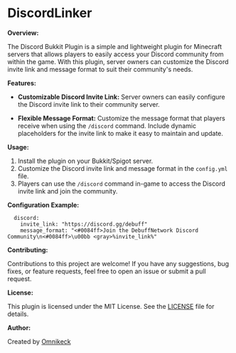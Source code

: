 # DiscordLinker

**Overview:**

The Discord Bukkit Plugin is a simple and lightweight plugin for Minecraft servers that allows players to easily access your Discord community from within the game. With this plugin, server owners can customize the Discord invite link and message format to suit their community's needs.

**Features:**

- **Customizable Discord Invite Link:** Server owners can easily configure the Discord invite link to their community server.
  
- **Flexible Message Format:** Customize the message format that players receive when using the `/discord` command. Include dynamic placeholders for the invite link to make it easy to maintain and update.

**Usage:**

1. Install the plugin on your Bukkit/Spigot server.
2. Customize the Discord invite link and message format in the `config.yml` file.
3. Players can use the `/discord` command in-game to access the Discord invite link and join the community.

**Configuration Example:**

```
  discord:
    invite_link: "https://discord.gg/debuff"
    message_format: "<#0084ff>Join the DebuffNetwork Discord Community\n<#0084ff>\u00bb <gray>%invite_link%"
```

**Contributing:**

Contributions to this project are welcome! If you have any suggestions, bug fixes, or feature requests, feel free to open an issue or submit a pull request.

**License:**

This plugin is licensed under the MIT License. See the [LICENSE](LICENSE) file for details.

**Author:**

Created by [Omnikeck](https://github.com/omnikeck)
